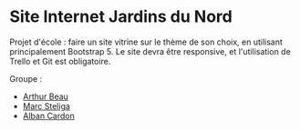 # Site Internet Jardins du Nord

Projet d'école : faire un site vitrine sur le thème de son choix, en utilisant principalement Bootstrap 5. Le site devra être responsive, et l'utilisation de Trello et Git est obligatoire.

Groupe :
- [Arthur Beau](https://arthurbeau.fr)
- [Marc Steliga](https://marcsteliga.fr/)
- [Alban Cardon](https://github.com/albancardon) 
